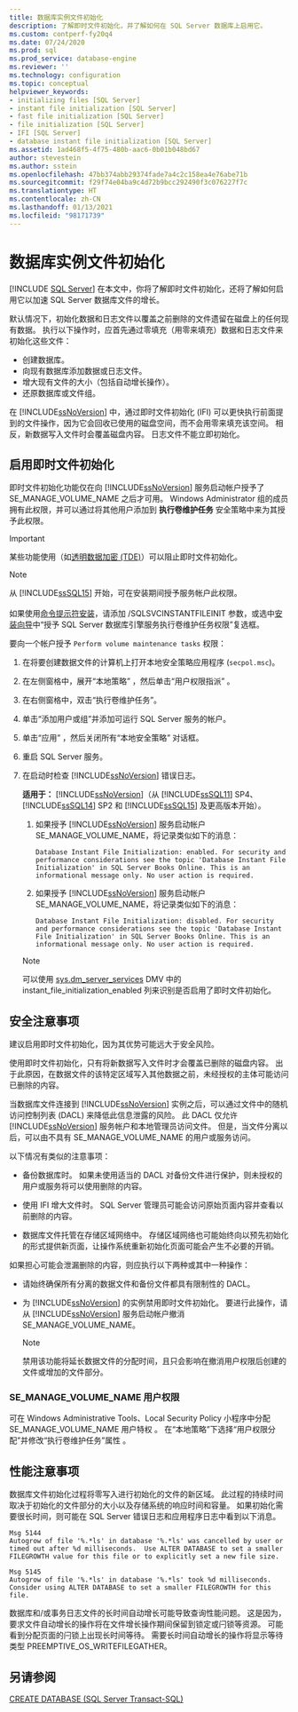 ```yaml
---
title: 数据库实例文件初始化
description: 了解即时文件初始化，并了解如何在 SQL Server 数据库上启用它。
ms.custom: contperf-fy20q4
ms.date: 07/24/2020
ms.prod: sql
ms.prod_service: database-engine
ms.reviewer: ''
ms.technology: configuration
ms.topic: conceptual
helpviewer_keywords:
- initializing files [SQL Server]
- instant file initialization [SQL Server]
- fast file initialization [SQL Server]
- file initialization [SQL Server]
- IFI [SQL Server]
- database instant file initialization [SQL Server]
ms.assetid: 1ad468f5-4f75-480b-aac6-0b01b048bd67
author: stevestein
ms.author: sstein
ms.openlocfilehash: 47bb374abb29374fade7a4c2c158ea4e76abe71b
ms.sourcegitcommit: f29f74e04ba9c4d72b9bcc292490f3c076227f7c
ms.translationtype: HT
ms.contentlocale: zh-CN
ms.lasthandoff: 01/13/2021
ms.locfileid: "98171739"
---
```

# <a name="database-instant-file-initialization"></a>数据库实例文件初始化
 [!INCLUDE [SQL Server](../../includes/applies-to-version/sqlserver.md)]
在本文中，你将了解即时文件初始化，还将了解如何启用它以加速 SQL Server 数据库文件的增长。  

默认情况下，初始化数据和日志文件以覆盖之前删除的文件遗留在磁盘上的任何现有数据。 执行以下操作时，应首先通过零填充（用零来填充）数据和日志文件来初始化这些文件：  
  
- 创建数据库。  
- 向现有数据库添加数据或日志文件。  
- 增大现有文件的大小（包括自动增长操作）。  
- 还原数据库或文件组。  

在 [!INCLUDE[ssNoVersion](../../includes/ssnoversion-md.md)] 中，通过即时文件初始化 (IFI) 可以更快执行前面提到的文件操作，因为它会回收已使用的磁盘空间，而不会用零来填充该空间。 相反，新数据写入文件时会覆盖磁盘内容。 日志文件不能立即初始化。


## <a name="enable-instant-file-initialization"></a>启用即时文件初始化

即时文件初始化功能仅在向 [!INCLUDE[ssNoVersion](../../includes/ssnoversion-md.md)] 服务启动帐户授予了 SE_MANAGE_VOLUME_NAME 之后才可用。 Windows Administrator 组的成员拥有此权限，并可以通过将其他用户添加到 **执行卷维护任务** 安全策略中来为其授予此权限。  
> [!IMPORTANT]
> 某些功能使用（如[透明数据加密 (TDE)](../../relational-databases/security/encryption/transparent-data-encryption.md)）可以阻止即时文件初始化。  

> [!NOTE]
> 从 [!INCLUDE[ssSQL15](../../includes/sssql16-md.md)] 开始，可在安装期间授予服务帐户此权限。 <br><br>如果使用[命令提示符安装](../../database-engine/install-windows/install-sql-server-from-the-command-prompt.md)，请添加 /SQLSVCINSTANTFILEINIT 参数，或选中[安装向导](../../database-engine/install-windows/install-sql-server-from-the-installation-wizard-setup.md)中“授予 SQL Server 数据库引擎服务执行卷维护任务权限”复选框。
  
要向一个帐户授予 `Perform volume maintenance tasks` 权限：  
  
1.  在将要创建数据文件的计算机上打开本地安全策略应用程序 (`secpol.msc`)。  
  
1.  在左侧窗格中，展开“本地策略” ，然后单击“用户权限指派” 。  
  
1.  在右侧窗格中，双击“执行卷维护任务”。  
  
1.  单击“添加用户或组”并添加可运行 SQL Server 服务的帐户。  
  
1.  单击“应用” ，然后关闭所有“本地安全策略”  对话框。  

1. 重启 SQL Server 服务。

1. 在启动时检查 [!INCLUDE[ssNoVersion](../../includes/ssnoversion-md.md)] 错误日志。
   
  
    **适用于：** [!INCLUDE[ssNoVersion](../../includes/ssnoversion-md.md)]（从 [!INCLUDE[ssSQL11](../../includes/sssql11-md.md)] SP4、[!INCLUDE[ssSQL14](../../includes/sssql14-md.md)] SP2 和 [!INCLUDE[ssSQL15](../../includes/sssql16-md.md)] 及更高版本开始）。
    1. 如果授予 [!INCLUDE[ssNoVersion](../../includes/ssnoversion-md.md)] 服务启动帐户 SE_MANAGE_VOLUME_NAME，将记录类似如下的消息：

        `Database Instant File Initialization: enabled. For security and performance considerations see the topic 'Database Instant File Initialization' in SQL Server Books Online. This is an informational message only. No user action is required.`

    1. 如果授予 [!INCLUDE[ssNoVersion](../../includes/ssnoversion-md.md)] 服务启动帐户 SE_MANAGE_VOLUME_NAME，将记录类似如下的消息：

        `Database Instant File Initialization: disabled. For security and performance considerations see the topic 'Database Instant File Initialization' in SQL Server Books Online. This is an informational message only. No user action is required.`
    > [!NOTE]
    > 可以使用 [sys.dm_server_services](../../relational-databases/system-dynamic-management-views/sys-dm-server-services-transact-sql.md) DMV 中的 instant_file_initialization_enabled 列来识别是否启用了即时文件初始化。

## <a name="security-considerations"></a>安全注意事项

建议启用即时文件初始化，因为其优势可能远大于安全风险。

使用即时文件初始化，只有将新数据写入文件时才会覆盖已删除的磁盘内容。 出于此原因，在数据文件的该特定区域写入其他数据之前，未经授权的主体可能访问已删除的内容。

当数据库文件连接到 [!INCLUDE[ssNoVersion](../../includes/ssnoversion-md.md)] 实例之后，可以通过文件中的随机访问控制列表 (DACL) 来降低此信息泄露的风险。 此 DACL 仅允许 [!INCLUDE[ssNoVersion](../../includes/ssnoversion-md.md)] 服务帐户和本地管理员访问文件。 但是，当文件分离以后，可以由不具有 SE_MANAGE_VOLUME_NAME 的用户或服务访问。

以下情况有类似的注意事项：

* 备份数据库时。 如果未使用适当的 DACL 对备份文件进行保护，则未授权的用户或服务将可以使用删除的内容。  

* 使用 IFI 增大文件时。 SQL Server 管理员可能会访问原始页面内容并查看以前删除的内容。

* 数据库文件托管在存储区域网络中。 存储区域网络也可能始终向以预先初始化的形式提供新页面，让操作系统重新初始化页面可能会产生不必要的开销。

如果担心可能会泄漏删除的内容，则应执行以下两种或其中一种操作：  
  
- 请始终确保所有分离的数据文件和备份文件都具有限制性的 DACL。  
- 为 [!INCLUDE[ssNoVersion](../../includes/ssnoversion-md.md)] 的实例禁用即时文件初始化。    要进行此操作，请从 [!INCLUDE[ssNoVersion](../../includes/ssnoversion-md.md)] 服务启动帐户撤消 SE_MANAGE_VOLUME_NAME。
    
    > [!NOTE]
    > 禁用该功能将延长数据文件的分配时间，且只会影响在撤消用户权限后创建的文件或增加的文件部分。
  
### <a name="se_manage_volume_name-user-right"></a>SE_MANAGE_VOLUME_NAME 用户权限

可在 Windows Administrative Tools、Local Security Policy 小程序中分配 SE_MANAGE_VOLUME_NAME 用户特权 。 在“本地策略”下选择“用户权限分配”并修改“执行卷维护任务”属性  。

## <a name="performance-considerations"></a>性能注意事项

数据库文件初始化过程将零写入进行初始化的文件的新区域。 此过程的持续时间取决于初始化的文件部分的大小以及存储系统的响应时间和容量。 如果初始化需要很长时间，则可能在 SQL Server 错误日志和应用程序日志中看到以下消息。

```
Msg 5144
Autogrow of file '%.*ls' in database '%.*ls' was cancelled by user or timed out after %d milliseconds.  Use ALTER DATABASE to set a smaller FILEGROWTH value for this file or to explicitly set a new file size.
```

```
Msg 5145
Autogrow of file '%.*ls' in database '%.*ls' took %d milliseconds.  Consider using ALTER DATABASE to set a smaller FILEGROWTH for this file.
```

数据库和/或事务日志文件的长时间自动增长可能导致查询性能问题。 这是因为，要求文件自动增长的操作将在文件增长操作期间保留到锁定或闩锁等资源。 可能看到分配页面的闩锁上出现长时间等待。 需要长时间自动增长的操作将显示等待类型 PREEMPTIVE_OS_WRITEFILEGATHER。





## <a name="see-also"></a>另请参阅  
 [CREATE DATABASE (SQL Server Transact-SQL)](../../t-sql/statements/create-database-transact-sql.md)